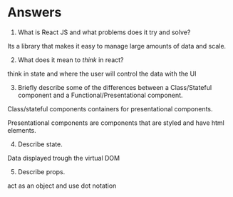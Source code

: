 # Answers

1.  What is React JS and what problems does it try and solve?

Its a library that makes it easy to manage large amounts of data and scale.

2.  What does it mean to _think_ in react?

think in state and where the user will control the data with the UI

3.  Briefly describe some of the differences between a Class/Stateful component and a Functional/Presentational component.

Class/stateful components containers for presentational components.

Presentational components are components that are styled and have html elements.

4.  Describe state.

Data displayed trough the virtual DOM

5.  Describe props.

act as an object and use dot notation